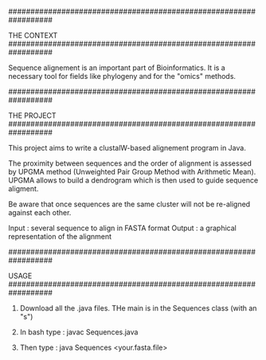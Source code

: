 ##################################################################

THE CONTEXT
##################################################################


Sequence alignement is an important part of Bioinformatics. It is a necessary tool for
fields like phylogeny and for the "omics" methods.

##################################################################

THE PROJECT
##################################################################


This project aims to write a clustalW-based alignement program in Java.

The proximity between sequences and the order of alignment is assessed by UPGMA method
(Unweighted Pair Group Method with Arithmetic Mean). UPGMA allows to build a dendrogram
which is then used to guide sequence aligment.

Be aware that once sequences are the same cluster will not be re-aligned against each other.

Input : several sequence to align in FASTA format
Output : a graphical representation of the alignment

##################################################################

USAGE
##################################################################


1) Download all the .java files. THe main is in the Sequences class (with an "s")

2) In bash type : javac Sequences.java

3) Then type : java Sequences <your.fasta.file>
